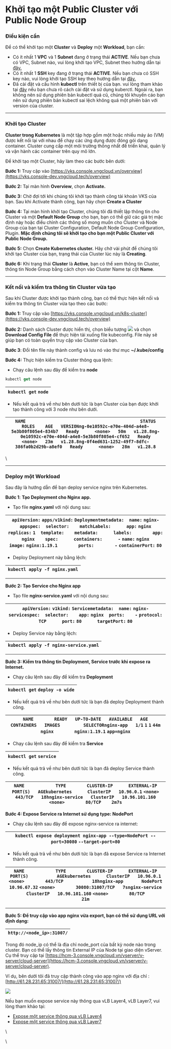 # Khởi tạo một Public Cluster với Public Node Group

### Điều kiện cần <a href="#khoitaomotpublicclustervoipublicnodegroup-dieukiencan" id="khoitaomotpublicclustervoipublicnodegroup-dieukiencan"></a>

Để có thể khởi tạo một **Cluster** và **Deploy** một **Workload**, bạn cần:

* Có ít nhất 1 **VPC** và 1 **Subnet** đang ở trạng thái **ACTIVE**. Nếu bạn chưa có VPC, Subnet nào, vui lòng khởi tạo VPC, Subnet theo hướng dẫn tại [đây.](https://docs.vngcloud.vn/pages/viewpage.action?pageId=49648039)&#x20;
* Có ít nhất 1 **SSH** key đang ở trạng thái **ACTIVE**. Nếu bạn chưa có SSH key nào, vui lòng khởi tạo SSH key theo hướng dẫn tại [đây.](https://docs.vngcloud.vn/pages/viewpage.action?pageId=49647901)
* Đã cài đặt và cấu hình **kubectl** trên thiết bị của bạn. vui lòng tham khảo tại [đây](https://kubernetes.io/vi/docs/tasks/tools/install-kubectl/) nếu bạn chưa rõ cách cài đặt và sử dụng kuberctl. Ngoài ra, bạn không nên sử dụng phiên bản kubectl quá cũ, chúng tôi khuyến cáo bạn nên sử dụng phiên bản kubectl sai lệch không quá một phiên bản với version của cluster.

***

### Khởi tạo Cluster <a href="#khoitaomotpublicclustervoipublicnodegroup-khoitaocluster" id="khoitaomotpublicclustervoipublicnodegroup-khoitaocluster"></a>

**Cluster trong Kubernetes** là một tập hợp gồm một hoặc nhiều máy ảo (VM) được kết nối lại với nhau để chạy các ứng dụng được đóng gói dạng container. Cluster cung cấp một môi trường thống nhất để triển khai, quản lý và vận hành các container trên quy mô lớn.

Để khởi tạo một Cluster, hãy làm theo các bước bên dưới:

**Bước 1:** Truy cập vào [https://vks.console.vngcloud.vn/overview](https://vks.console-dev.vngcloud.tech/overview)

**Bước 2:** Tại màn hình **Overview**, chọn **Activate.**

**Bước 3:** Chờ đợi tới khi chúng tôi khởi tạo thành công tài khoản VKS của bạn. Sau khi Activate thành công, bạn hãy chọn **Create a Cluster**

**Bước 4:** Tại màn hình khởi tạo Cluster, chúng tôi đã thiết lập thông tin cho Cluster và một **Default Node Group** cho bạn, bạn có thể giữ các giá trị mặc định này hoặc điều chỉnh các thông số mong muốn cho Cluster và Node Group của bạn tại Cluster Configuration, Default Node Group Configuration, Plugin. **Mặc định chúng tôi sẽ khởi tạo cho bạn một Public Cluster với Public Node Group.**

**Bước 5:** Chọn **Create Kubernetes cluster.** Hãy chờ vài phút để chúng tôi khởi tạo Cluster của bạn, trạng thái của Cluster lúc này là **Creating**.

**Bước 6:** Khi trạng thái **Cluster** là **Active**, bạn có thể xem thông tin Cluster, thông tin Node Group bằng cách chọn vào Cluster Name tại cột **Name**.

***

### Kết nối và kiểm tra thông tin Cluster vừa tạo <a href="#khoitaomotpublicclustervoipublicnodegroup-ketnoivakiemtrathongtinclustervuatao" id="khoitaomotpublicclustervoipublicnodegroup-ketnoivakiemtrathongtinclustervuatao"></a>

Sau khi Cluster được khởi tạo thành công, bạn có thể thực hiện kết nối và kiểm tra thông tin Cluster vừa tạo theo các bước:&#x20;

**Bước 1:** Truy cập vào [https://vks.console.vngcloud.vn/k8s-cluster](https://vks.console-dev.vngcloud.tech/overview)

**Bước 2:** Danh sách Cluster được hiển thị, chọn biểu tượng ![](https://docs.vngcloud.vn/download/thumbnails/73761995/image2024-4-4\_14-37-11.png?version=1\&modificationDate=1712216232000\&api=v2) và chọn **Download Config File** để thực hiện tải xuống file kubeconfig. File này sẽ giúp bạn có toàn quyền truy cập vào Cluster của bạn.

**Bước 3**: Đổi tên file này thành config và lưu nó vào thư mục **\~/.kube/config**

**Bước 4:** Thực hiện kiểm tra Cluster thông qua lệnh:&#x20;

* Chạy câu lệnh sau đây để kiểm tra **node**

```actionscript
kubectl get node
```

| `kubectl get` `node` |
| -------------------- |

* Nếu kết quả trả về như bên dưới tức là bạn Cluster của bạn được khởi tạo thành công với 3 node như bên dưới.

| `NAME                                            STATUS     ROLES    AGE   VERSIONng-0e10592c-e70e-404d-a4e8-5e3b80f805e4-834b7   Ready      <none>   50m   v1.28.8ng-0e10592c-e70e-404d-a4e8-5e3b80f805e4-cf652   Ready      <none>   23m   v1.28.8ng-0f4ed631-1252-49f7-8dfc-386fa0b2d29b-a8ef0   Ready      <none>   28m   v1.28.8` |
| -------------------------------------------------------------------------------------------------------------------------------------------------------------------------------------------------------------------------------------------------------------------------------------------------------------------------------------- |

\


***

### Deploy một Workload <a href="#khoitaomotpublicclustervoipublicnodegroup-deploymotworkload" id="khoitaomotpublicclustervoipublicnodegroup-deploymotworkload"></a>

Sau đây là hướng dẫn để bạn deploy service nginx trên Kubernetes.

**Bước 1**: **Tạo Deployment cho Nginx app.**

* Tạo file **nginx.yaml** với nội dung sau:

| `apiVersion:` `apps/v1kind:` `Deploymentmetadata:  name:` `nginx-appspec:  selector:    matchLabels:      app:` `nginx  replicas:` `1  template:    metadata:      labels:        app:` `nginx    spec:      containers:      -` `name:` `nginx        image:` `nginx:1.19.1        ports:        -` `containerPort:` `80` |
| -------------------------------------------------------------------------------------------------------------------------------------------------------------------------------------------------------------------------------------------------------------------------------------------------------------------------- |

* Deploy Deployment này bằng lệch:&#x20;

| `kubectl apply -f nginx.yaml` |
| ----------------------------- |

***

**Bước 2: Tạo Service cho Nginx app**

* Tạo file **nginx-service.yaml** với nội dung sau:

| `apiVersion:` `v1kind:` `Servicemetadata:  name:` `nginx-servicespec:  selector:    app:` `nginx  ports:    -` `protocol:` `TCP      port:` `80      targetPort:` `80` |
| ---------------------------------------------------------------------------------------------------------------------------------------------------------------------- |

* Deploy Service này bằng lệch:&#x20;

| `kubectl apply -f nginx-service.yaml` |
| ------------------------------------- |

***

**Bước 3: Kiểm tra thông tin Deployment, Service trước khi expose ra Internet.**

* Chạy câu lệnh sau đây để kiểm tra **Deployment**

| `kubectl get` `deploy -o wide` |
| ------------------------------ |

* Nếu kết quả trả về như bên dưới tức là bạn đã deploy Deployment thành công.

| `NAME        READY   UP-TO-DATE   AVAILABLE   AGE   CONTAINERS   IMAGES         SELECTORnginx-app   1/1`     `1`            `1`           `44m   nginx        nginx:1.19.1`   `app=nginx` |
| ----------------------------------------------------------------------------------------------------------------------------------------------------------------------------------------- |

* Chạy câu lệnh sau đây để kiểm tra **Service**

| `kubectl get` `service` |
| ----------------------- |

* Nếu kết quả trả về như bên dưới tức là bạn đã deploy Service thành công.

| `NAME            TYPE        CLUSTER-IP      EXTERNAL-IP   PORT(S)   AGEkubernetes      ClusterIP   10.96.0.1`       `<none>        443/TCP   18hnginx-service   ClusterIP   10.96.101.160`   `<none>        80/TCP    2m7s` |
| ---------------------------------------------------------------------------------------------------------------------------------------------------------------------------------------------------------------------------- |

**Bước 4: Expose Service ra Internet sử dụng type: NodePort**

* Chạy câu lệnh sau đây để expose nginx-service ra internet:

| `kubectl expose deployment nginx-app --type=NodePort --port=30080` `--target-port=80` |
| ------------------------------------------------------------------------------------- |

* Nếu kết quả trả về như bên dưới tức là bạn đã expose Service ra Internet thành công.

| `NAME            TYPE        CLUSTER-IP      EXTERNAL-IP   PORT(S)           AGEkubernetes      ClusterIP   10.96.0.1`       `<none>        443/TCP           18hnginx-app       NodePort    10.96.67.32`     `<none>        30080:31007/TCP   7snginx-service   ClusterIP   10.96.101.160`   `<none>        80/TCP            21m` |
| ----------------------------------------------------------------------------------------------------------------------------------------------------------------------------------------------------------------------------------------------------------------------------------------------------------------------------------- |

***

**Bước 5: Để truy cập vào app nginx vừa export, bạn có thể sử dụng URL với định dạng:**

| `http://<node_ip>:31007/` |
| ------------------------- |

Trong đó node\_ip có thể là địa chỉ node\_port của bất kỳ node nào trong cluster. Bạn có thể lấy thông tin External IP của Node tại giao diện vServer. Cụ thể truy cập tại [https://hcm-3.console.vngcloud.vn/vserver/v-server/cloud-server](https://hcm-3.console.vngcloud.vn/vserver/v-server/cloud-server).

Ví dụ, bên dưới tôi đã truy cập thành công vào app nginx với địa chỉ : [http://61.28.231.65:31007/](http://61.28.231.65:31007/)

![](https://docs.vngcloud.vn/download/attachments/73761995/image2024-4-4\_11-33-17.png?version=1\&modificationDate=1712205198000\&api=v2)

Nếu bạn muốn expose service này thông qua vLB Layer4, vLB Layer7, vui lòng tham khảo tại:&#x20;

* [Expose một service thông qua vLB Layer4](https://docs.vngcloud.vn/pages/viewpage.action?pageId=73762054\&src=contextnavpagetreemode)
* [Expose một service thông qua vLB Layer7](https://docs.vngcloud.vn/pages/viewpage.action?pageId=73762059\&src=contextnavpagetreemode)

\


\
